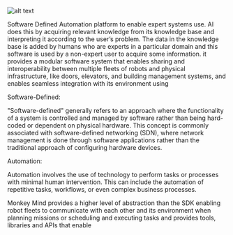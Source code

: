 
![alt text]([http://url/to/img.png](https://monkeypatched.atlassian.net/062b4a0d-e84f-4a48-a160-01fd299862c5#media-blob-url=true&id=cf3f745c-d8c0-423a-a89b-bcf4a96495ac&collection=contentId-393600&contextId=393600&mimeType=image%2Fpng&name=Screenshot%202024-01-16%20072821-20240116-015821.png&size=40628&width=641&height=278&alt=Screenshot%202024-01-16%20072821-20240116-015821.png))

Software Defined Automation platform to enable expert systems use. AI does this by acquiring relevant knowledge from its knowledge base and interpreting it according to the user’s problem. The data in the knowledge base is added by humans who are experts in a particular domain and this software is used by a non-expert user to acquire some information. it provides a modular software system that enables sharing and interoperability between multiple fleets of robots and physical infrastructure, like doors, elevators, and building management systems, and enables seamless integration with its environment using 

Software-Defined:

"Software-defined" generally refers to an approach where the functionality of a system is controlled and managed by software rather than being hard-coded or dependent on physical hardware. This concept is commonly associated with software-defined networking (SDN), where network management is done through software applications rather than the traditional approach of configuring hardware devices.

Automation:

Automation involves the use of technology to perform tasks or processes with minimal human intervention. This can include the automation of repetitive tasks, workflows, or even complex business processes.

Monkey Mind provides a higher level of abstraction than the SDK enabling robot fleets to communicate with each other and its environment when planning missions or scheduling and executing tasks and provides tools, libraries and APIs that enable 

